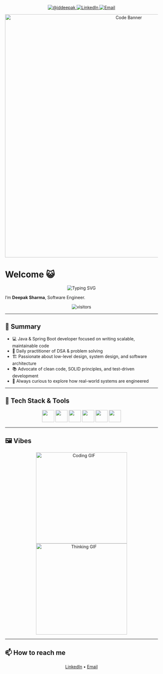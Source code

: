 <!-- PROFILE BADGES -->
<p align="center">
  <a href="https://github.com/iddeepak">
    <img src="https://img.shields.io/badge/GitHub-iddeepak-181717?style=flat&logo=github" alt="@iddeepak"/>
  </a>
  <a href="https://linkedin.com/in/deepak-sharma-8aa93015b">
    <img src="https://img.shields.io/badge/LinkedIn-Deepak%20Sharma-0A66C2?style=flat&logo=linkedin&logoColor=white" alt="LinkedIn"/>
  </a>
  <a href="mailto:sdeepaksharma15@gmail.com">
    <img src="https://img.shields.io/badge/Email-sdeepaksharma15%40gmail.com-D14836?style=flat&logo=gmail&logoColor=white" alt="Email"/>
  </a>
</p>

<!-- BANNER -->
<p align="center">
  <img src="https://media.giphy.com/media/3o7btMCltyDvSgF92E/giphy.gif" alt="Code Banner" width="800"/>
</p>

# Welcome 😺

<p align="center">
  <img src="https://readme-typing-svg.demolab.com?font=Fira+Code&pause=1000&color=F7941D&center=true&vCenter=true&width=435&lines=Hi%2C+I'm+Deepak+Sharma!;Java+Dev+%7C+System+Design+Enthusiast;Loves+Clean+Code+%7C+DSA+Daily" alt="Typing SVG" />
</p>

I’m **Deepak Sharma**, Software Engineer.

<p align="center">
  <img src="https://visitor-badge.glitch.me/badge?page_id=iddeepak.iddeepak" alt="visitors"/>
</p>

---

## 🚀 Summary

- 💻 Java & Spring Boot developer focused on writing scalable, maintainable code  
- 🧠 Daily practitioner of DSA & problem solving  
- 🏗️ Passionate about low-level design, system design, and software architecture  
- 📚 Advocate of clean code, SOLID principles, and test-driven development  
- 🎯 Always curious to explore how real-world systems are engineered  

---

## 🔧 Tech Stack & Tools

<p align="center">
  <img src="https://cdn.jsdelivr.net/gh/devicons/devicon/icons/java/java-original.svg" width="40" height="40" />
  <img src="https://cdn.jsdelivr.net/gh/devicons/devicon/icons/spring/spring-original.svg" width="40" height="40" />
  <img src="https://cdn.jsdelivr.net/gh/devicons/devicon/icons/intellij/intellij-original.svg" width="40" height="40" />
  <img src="https://cdn.jsdelivr.net/gh/devicons/devicon/icons/docker/docker-original.svg" width="40" height="40" />
  <img src="https://cdn.jsdelivr.net/gh/devicons/devicon/icons/kubernetes/kubernetes-plain.svg" width="40" height="40" />
  <img src="https://cdn.jsdelivr.net/gh/devicons/devicon/icons/github/github-original.svg" width="40" height="40" />
</p>

---

## 🖼️ Vibes

<p align="center">
  <img src="https://media.giphy.com/media/LMt9638dO8dftAjtco/giphy.gif" width="300" alt="Coding GIF" />
  <img src="https://media.giphy.com/media/26ufdipQqU2lhNA4g/giphy.gif" width="300" alt="Thinking GIF" />
</p>

---

## 📫 How to reach me

<p align="center">
  <a href="https://linkedin.com/in/deepak-sharma-8aa93015b">LinkedIn</a> • 
  <a href="mailto:sdeepaksharma15@gmail.com">Email</a>
</p>
